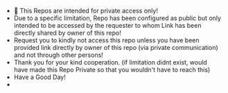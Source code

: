 - 🙏 This Repos are intended for private access only!
-   Due to a specific limitation, Repo has been configured as public but only intended to be accessed by the requester to whom Link has been directly shared by owner of this repo!
-  Request you to kindly not access this repo unless you have been provided link directly by owner of this repo (via private communication) and not through other persons!
-  Thank you for your kind cooperation.  (if limitation didnt exist, would have made this Repo Private so that you wouldn't have to reach this)
-  Have a Good Day!
- 

<!---
textbc1/textbc1 is a ✨ special ✨ repository because its `README.md` (this file) appears on your GitHub profile.
You can click the Preview link to take a look at your changes.
--->
